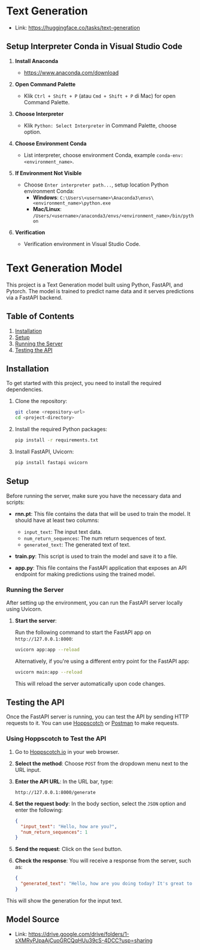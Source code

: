 # Text Generation 

- Link: https://huggingface.co/tasks/text-generation

## Setup Interpreter Conda in Visual Studio Code
1. **Install Anaconda**
   - https://www.anaconda.com/download

2. **Open Command Palette**
   - Klik `Ctrl + Shift + P` (atau `Cmd + Shift + P` di Mac) for open Command Palette.

3. **Choose Interpreter**
   - Klik `Python: Select Interpreter` in Command Palette, choose option.

4. **Choose Environment Conda**
   - List interpreter, choose environment Conda, example `conda-env:<environment_name>`.

5. **If Environment Not Visible**
   - Choose `Enter interpreter path...`, setup location Python environment Conda:
     - **Windows**: `C:\Users\<username>\Anaconda3\envs\<environment_name>\python.exe`
     - **Mac/Linux**: `/Users/<username>/anaconda3/envs/<environment_name>/bin/python`

6. **Verification**
   - Verification environment in Visual Studio Code.

# Text Generation Model

This project is a Text Generation model built using Python, FastAPI, and Pytorch. The model is trained to predict name data and it serves predictions via a FastAPI backend.

## Table of Contents
1. [Installation](#installation)
2. [Setup](#setup)
3. [Running the Server](#running-the-server)
4. [Testing the API](#testing-the-api)

## Installation

To get started with this project, you need to install the required dependencies.

1. Clone the repository:

    ```bash
    git clone <repository-url>
    cd <project-directory>
    ```

2. Install the required Python packages:

    ```bash
    pip install -r requirements.txt
    ```

3. Install FastAPI, Uvicorn:

    ```bash
    pip install fastapi uvicorn
    ```

## Setup

Before running the server, make sure you have the necessary data and scripts:

- **rnn.pt**: This file contains the data that will be used to train the model. It should have at least two columns:
  - `input_text`: The input text data.
  - `num_return_sequences`: The num return sequences of text.
  - `generated_text`: The generated text of text.

- **train.py**: This script is used to train the model and save it to a file.

- **app.py**: This file contains the FastAPI application that exposes an API endpoint for making predictions using the trained model.

### Running the Server

After setting up the environment, you can run the FastAPI server locally using Uvicorn.

1. **Start the server**:

    Run the following command to start the FastAPI app on `http://127.0.0.1:8000`:

    ```bash
    uvicorn app:app --reload
    ```

    Alternatively, if you're using a different entry point for the FastAPI app:

    ```bash
    uvicorn main:app --reload
    ```

    This will reload the server automatically upon code changes.

## Testing the API

Once the FastAPI server is running, you can test the API by sending HTTP requests to it. You can use [Hoppscotch](https://hoppscotch.io/) or [Postman](https://www.postman.com/) to make requests.

### Using Hoppscotch to Test the API

1. Go to [Hoppscotch.io](https://hoppscotch.io/) in your web browser.

2. **Select the method**: Choose `POST` from the dropdown menu next to the URL input.

3. **Enter the API URL**: In the URL bar, type:

    ```
    http://127.0.0.1:8000/generate
    ```

4. **Set the request body**: In the body section, select the `JSON` option and enter the following:

    ```json
    {
      "input_text": "Hello, how are you?",
      "num_return_sequences": 1
    }
    ```

5. **Send the request**: Click on the `Send` button.

6. **Check the response**: You will receive a response from the server, such as:

    ```json
    {
      "generated_text": "Hello, how are you doing today? It's great to see you!"
    }
    ```

This will show the generation for the input text.

## Model Source
- Link: https://drive.google.com/drive/folders/1-sXMRyPJpaAjCuoGRCQqHUu39cS-4DCC?usp=sharing